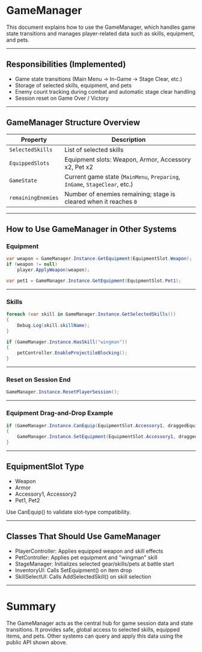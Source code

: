 # GameManager

This document explains how to use the GameManager, which handles game state transitions and manages player-related data such as skills, equipment, and pets.

---

## Responsibilities (Implemented)

- Game state transitions (Main Menu → In-Game → Stage Clear, etc.)
- Storage of selected skills, equipment, and pets
- Enemy count tracking during combat and automatic stage clear handling
- Session reset on Game Over / Victory

---

## GameManager Structure Overview

| Property | Description |
|----------|-------------|
| `SelectedSkills` | List of selected skills |
| `EquippedSlots` | Equipment slots: Weapon, Armor, Accessory x2, Pet x2 |
| `GameState` | Current game state (`MainMenu`, `Preparing`, `InGame`, `StageClear`, etc.) |
| `remainingEnemies` | Number of enemies remaining; stage is cleared when it reaches `0` |

---

## How to Use GameManager in Other Systems

### Equipment

```csharp
var weapon = GameManager.Instance.GetEquipment(EquipmentSlot.Weapon);
if (weapon != null)
    player.ApplyWeapon(weapon);

var pet1 = GameManager.Instance.GetEquipment(EquipmentSlot.Pet1);
```

---

### Skills
```csharp
foreach (var skill in GameManager.Instance.GetSelectedSkills())
{
    Debug.Log(skill.skillName);
}

if (GameManager.Instance.HasSkill("wingman"))
{
    petController.EnableProjectileBlocking();
}
```

---

### Reset on Session End
```csharp
GameManager.Instance.ResetPlayerSession();
```

---

### Equipment Drag-and-Drop Example
```csharp
if (GameManager.Instance.CanEquip(EquipmentSlot.Accessory1, draggedEquipment))
{
    GameManager.Instance.SetEquipment(EquipmentSlot.Accessory1, draggedEquipment);
}
```
---

## EquipmentSlot Type

- Weapon
- Armor
- Accessory1, Accessory2
- Pet1, Pet2

Use CanEquip() to validate slot-type compatibility.

---

## Classes That Should Use GameManager

- PlayerController: Applies equipped weapon and skill effects
- PetController: Applies pet equipment and "wingman" skill
- StageManager: Initializes selected gear/skills/pets at battle start
- InventoryUI: Calls SetEquipment() on item drop
- SkillSelectUI: Calls AddSelectedSkill() on skill selection

---

# Summary

The GameManager acts as the central hub for game session data and state transitions.
It provides safe, global access to selected skills, equipped items, and pets.
Other systems can query and apply this data using the public API shown above.
